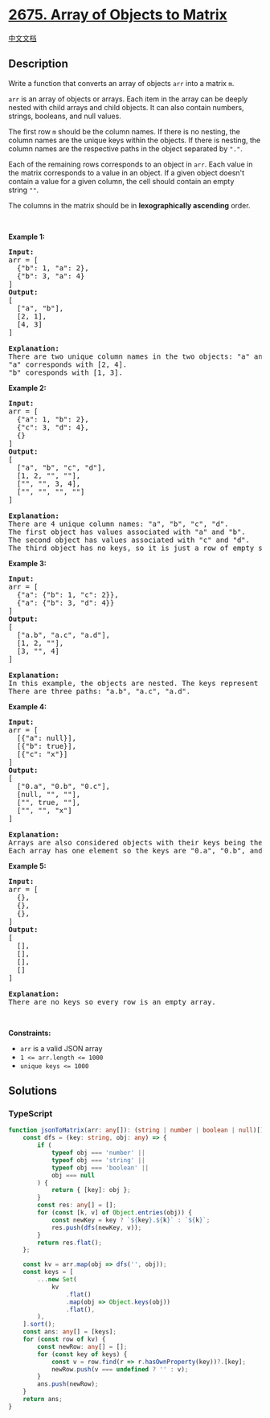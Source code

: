 # [2675. Array of Objects to Matrix](https://leetcode.com/problems/array-of-objects-to-matrix)

[中文文档](/solution/2600-2699/2675.Array%20of%20Objects%20to%20Matrix/README.md)

## Description

<p>Write a function that converts an array of objects&nbsp;<code>arr</code> into a matrix <code>m</code>.</p>

<p><code>arr</code>&nbsp;is an array of objects or arrays. Each item in the array can be deeply nested with child arrays and child objects. It can also contain numbers, strings, booleans, and&nbsp;null values.</p>

<p>The first row <code>m</code>&nbsp;should be the column names. If there is no nesting, the column names are the unique keys within the objects. If there is nesting, the column names&nbsp;are the respective paths in the object separated by <code>&quot;.&quot;</code>.</p>

<p>Each of the remaining rows corresponds to an object in&nbsp;<code>arr</code>. Each value in the matrix corresponds to a value in an object. If a given object doesn&#39;t contain a value for a given column, the cell should contain an empty string&nbsp;<code>&quot;&quot;</code>.</p>

<p>The columns in the matrix should be in <strong>lexographically ascending</strong> order.</p>

<p>&nbsp;</p>
<p><strong class="example">Example 1:</strong></p>

<pre>
<strong>Input:</strong> 
arr = [
&nbsp; {&quot;b&quot;: 1, &quot;a&quot;: 2},
&nbsp; {&quot;b&quot;: 3, &quot;a&quot;: 4}
]
<strong>Output:</strong> 
[
&nbsp; [&quot;a&quot;, &quot;b&quot;],
&nbsp; [2, 1],
&nbsp; [4, 3]
]

<strong>Explanation:</strong>
There are two unique column names in the two objects: &quot;a&quot; and &quot;b&quot;.
&quot;a&quot; corresponds with [2, 4].
&quot;b&quot; coresponds with [1, 3].
</pre>

<p><strong class="example">Example 2:</strong></p>

<pre>
<strong>Input:</strong> 
arr = [
&nbsp; {&quot;a&quot;: 1, &quot;b&quot;: 2},
&nbsp; {&quot;c&quot;: 3, &quot;d&quot;: 4},
&nbsp; {}
]
<strong>Output:</strong> 
[
&nbsp; [&quot;a&quot;, &quot;b&quot;, &quot;c&quot;, &quot;d&quot;],
&nbsp; [1, 2, &quot;&quot;, &quot;&quot;],
&nbsp; [&quot;&quot;, &quot;&quot;, 3, 4],
&nbsp; [&quot;&quot;, &quot;&quot;, &quot;&quot;, &quot;&quot;]
]

<strong>Explanation:</strong>
There are 4 unique column names: &quot;a&quot;, &quot;b&quot;, &quot;c&quot;, &quot;d&quot;.
The first object has values associated with &quot;a&quot; and &quot;b&quot;.
The second object has values associated with &quot;c&quot; and &quot;d&quot;.
The third object has no keys, so it is just a row of empty strings.
</pre>

<p><strong class="example">Example 3:</strong></p>

<pre>
<strong>Input:</strong> 
arr = [
&nbsp; {&quot;a&quot;: {&quot;b&quot;: 1, &quot;c&quot;: 2}},
&nbsp; {&quot;a&quot;: {&quot;b&quot;: 3, &quot;d&quot;: 4}}
]
<strong>Output:</strong> 
[
&nbsp; [&quot;a.b&quot;, &quot;a.c&quot;, &quot;a.d&quot;],
&nbsp; [1, 2, &quot;&quot;],
&nbsp; [3, &quot;&quot;, 4]
]

<strong>Explanation:</strong>
In this example, the objects are nested. The keys represent the full path to each value separated by periods.
There are three paths: &quot;a.b&quot;, &quot;a.c&quot;, &quot;a.d&quot;.
</pre>

<p><strong class="example">Example 4:</strong></p>

<pre>
<strong>Input:</strong> 
arr = [
&nbsp; [{&quot;a&quot;: null}],
&nbsp; [{&quot;b&quot;: true}],
&nbsp; [{&quot;c&quot;: &quot;x&quot;}]
]
<strong>Output:</strong> 
[
&nbsp; [&quot;0.a&quot;, &quot;0.b&quot;, &quot;0.c&quot;],
&nbsp; [null, &quot;&quot;, &quot;&quot;],
&nbsp; [&quot;&quot;, true, &quot;&quot;],
&nbsp; [&quot;&quot;, &quot;&quot;, &quot;x&quot;]
]

<strong>Explanation:</strong>
Arrays are also considered objects with their keys being their indices.
Each array has one element so the keys are &quot;0.a&quot;, &quot;0.b&quot;, and &quot;0.c&quot;.
</pre>

<p><strong class="example">Example 5:</strong></p>

<pre>
<strong>Input:</strong> 
arr = [
  {},
&nbsp; {},
&nbsp; {},
]
<strong>Output:</strong> 
[
&nbsp; [],
&nbsp; [],
&nbsp; [],
&nbsp; []
]

<strong>Explanation:</strong>
There are no keys so every row is an empty array.</pre>

<p>&nbsp;</p>
<p><strong>Constraints:</strong></p>

<ul>
	<li><code>arr</code> is a valid JSON array</li>
	<li><code>1 &lt;= arr.length &lt;= 1000</code></li>
	<li><code>unique keys &lt;= 1000</code></li>
</ul>

## Solutions

<!-- tabs:start -->

### **TypeScript**

```ts
function jsonToMatrix(arr: any[]): (string | number | boolean | null)[] {
    const dfs = (key: string, obj: any) => {
        if (
            typeof obj === 'number' ||
            typeof obj === 'string' ||
            typeof obj === 'boolean' ||
            obj === null
        ) {
            return { [key]: obj };
        }
        const res: any[] = [];
        for (const [k, v] of Object.entries(obj)) {
            const newKey = key ? `${key}.${k}` : `${k}`;
            res.push(dfs(newKey, v));
        }
        return res.flat();
    };

    const kv = arr.map(obj => dfs('', obj));
    const keys = [
        ...new Set(
            kv
                .flat()
                .map(obj => Object.keys(obj))
                .flat(),
        ),
    ].sort();
    const ans: any[] = [keys];
    for (const row of kv) {
        const newRow: any[] = [];
        for (const key of keys) {
            const v = row.find(r => r.hasOwnProperty(key))?.[key];
            newRow.push(v === undefined ? '' : v);
        }
        ans.push(newRow);
    }
    return ans;
}
```

<!-- tabs:end -->
